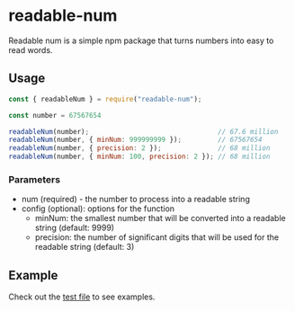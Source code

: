 # readable-num

Readable num is a simple npm package that turns numbers into easy to read words.

## Usage

```js
const { readableNum } = require("readable-num");

const number = 67567654

readableNum(number);                                // 67.6 million
readableNum(number, { minNum: 999999999 });         // 67567654
readableNum(number, { precision: 2 });              // 68 million
readableNum(number, { minNum: 100, precision: 2 }); // 68 million
```

### Parameters

- num (required) - the number to process into a readable string
- config (optional): options for the function
  - minNum: the smallest number that will be converted into a readable string (default: 9999)
  - precision: the number of significant digits that will be used for the readable string (default: 3)

## Example

Check out the [test file](https://github.com/pineapplelol/readable-num/blob/master/test/index.test.js) to see examples.
